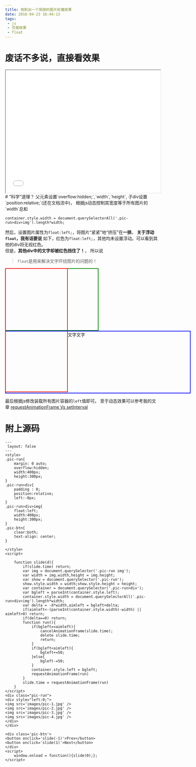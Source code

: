 ```yaml
---
title: 倒刺出一个简陋的图片轮播效果
date: 2016-04-23 16:44:13
tags:
 - js
 - 页面效果
 - float
---
```


# 废话不多说，直接看效果
<iframe style="width:100%;height:400px;" src='/htm/图片轮播1.html'></iframe>
<!-- more -->
# “科学”道理？
父元素设置`overflow:hidden;`,`width`,`height`,
子div设置`position:relative;`(还在文档流中)，
根据js动态控制其宽度等于所有图片的`width`总和

	container.style.width = document.querySelectorAll('.pic-run>div>img').length*width;
然后，设置图片属性为`float:left;`，将图片“紧紧”地“挤压”在**一排**。
**关于浮动`float`，我有话要说**
如下，红色为`float:left;`，其他均未设置浮动。可以看到其他的div将无视红色。  
但是，**其他div中的文字却被红色挡住了！**，
所以说
> `float`是用来解决文字环绕图片的问题的！

<div style="width:200px;height:400px;border:2px solid red;float:left;"></div><div style="width:300px;height:200px;border:2px solid green;"></div><div style="width:600px;height:200px;border:2px solid blue;">文字文字</div>

最后根据js修改装载所有图片容器的`left`值即可。
至于动态效果可以参考我的文章 [requestAnimationFrame Vs setInterval](/2016/04/23/requestAnimationFrame_Vs_setInterval/)

# 附上源码
```
---
 layout: false
---
<style>
.pic-run{
	margin: 0 auto;
	overflow:hidden;
	width:400px;
	height:300px;
}
.pic-run>div{
	padding : 0;
	position:relative;
	left:-0px;
}
.pic-run>div>img{
	float:left;
	width:400px;
	height:300px;
}
.pic-btn{
	clear:both;
	text-align: center;
}

</style>
<script>
	
	function slide(d){
		if(slide.time) return;
		var img = document.querySelector('.pic-run img');
		var width = img.width,height = img.height;
		var show = document.querySelector('.pic-run');
		show.style.width = width;show.style.height = height;
		var container = document.querySelector('.pic-run>div');
		var bgleft = parseInt(container.style.left);
		container.style.width = document.querySelectorAll('.pic-run>div>img').length*width;
		var delta = -d*width,aimleft = bgleft+delta;
		if(aimleft<-(parseInt(container.style.width)-width) || aimleft>0) return;
		if(delta==0) return;
		function run(){
			if(bgleft==aimleft){ 
				cancelAnimationFrame(slide.time);
				delete slide.time;
				return;
			}
			if(bgleft<aimleft){
				bgleft+=50;
			}else{
				bgleft-=50;
			}
			container.style.left = bgleft;
			requestAnimationFrame(run)
		}
		slide.time = requestAnimationFrame(run)
	}
</script>
<div class="pic-run">
<div style="left:0;">
<img src='images/pic-1.jpg' />
<img src='images/pic-2.jpg' />
<img src='images/pic-3.jpg' />
<img src='images/pic-4.jpg' />
</div>
</div>

<div class='pic-btn'>
<button onclick='slide(-1)'>Prev</button>
<button onclick='slide(1)'>Next</button>
</div>
<script>
	window.onload = function(){slide(0);};
</script>
```